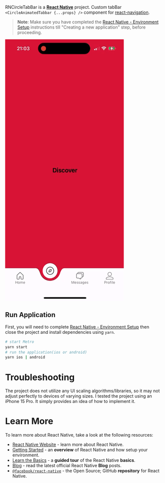 RNCircleTabBar is a [**React Native**](https://reactnative.dev) project. Custom tabBar ``<CircleAnimatedTabbar {...props} />`` component for [react-navigation](https://reactnavigation.org/).
>**Note**: Make sure you have completed the [React Native - Environment Setup](https://reactnative.dev/docs/environment-setup) instructions till "Creating a new application" step, before proceeding.

![](gif/tabbar.gif)

## Run Application
First, you will need to complete [React Native - Environment Setup](https://reactnative.dev/docs/environment-setup) then close the project and install dependencies using ``yarn``.
```bash
# start Metro
yarn start
# run the application(ios or android)
yarn ios | android
```

# Troubleshooting
The project does not utilize any UI scaling algorithms/libraries, so it may not adjust perfectly to devices of varying sizes. I tested the project using an iPhone 15 Pro. It simply provides an idea of how to implement it.

# Learn More

To learn more about React Native, take a look at the following resources:

- [React Native Website](https://reactnative.dev) - learn more about React Native.
- [Getting Started](https://reactnative.dev/docs/environment-setup) - an **overview** of React Native and how setup your environment.
- [Learn the Basics](https://reactnative.dev/docs/getting-started) - a **guided tour** of the React Native **basics**.
- [Blog](https://reactnative.dev/blog) - read the latest official React Native **Blog** posts.
- [`@facebook/react-native`](https://github.com/facebook/react-native) - the Open Source; GitHub **repository** for React Native.
